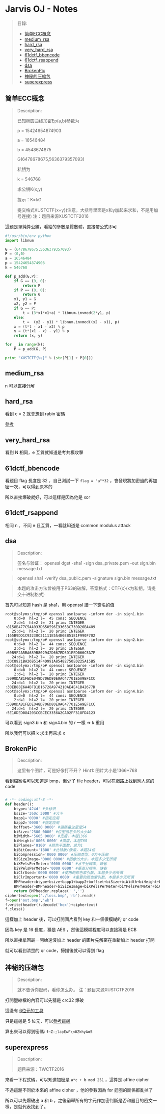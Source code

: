 # Jarvis OJ - Notes

> 目錄:
> * [简单ECC概念](#简单ECC概念)
> * [medium_rsa](#medium_rsa)
> * [hard_rsa](#hard_rsa)
> * [very_hard_rsa](#very_hard_rsa)
> * [61dctf_bbencode](#61dctf_bbencode)
> * [61dctf_rsappend](#61dctf_rsappend)
> * [dsa](#dsa)
> * [BrokenPic](#BrokenPic)
> * [神秘的压缩包](#神秘的压缩包)
> * [superexpress](#superexpress)

简单ECC概念
---
> Description:
>
> 已知椭圆曲线加密Ep(a,b)参数为
> 
> p = 15424654874903
> 
> a = 16546484
> 
> b = 4548674875
> 
> G(6478678675,5636379357093)
> 
> 私钥为
> 
> k = 546768
> 
> 求公钥K(x,y)
> 
> 提示：K=kG
> 
> 提交格式XUSTCTF{x+y}(注意，大括号里面是x和y加起来求和，不是用加号连接)
> 注：题目来源XUSTCTF2016


這題是單純算公鑰，看給的參數是質數體，直接帶公式即可

```python
#!/usr/bin/env python
import libnum

G = (6478678675,5636379357093)
P = (0,0)
a = 16546484
p = 15424654874903
k = 546768

def p_add(G,P):
	if G == (0, 0):
		return P
	if P == (0, 0):
		return G
	x1, y1 = G
	x2, y2 = P
	if G == P:
		t = (3*x1*x1+a) * libnum.invmod(2*y1, p)
	else:
		t =  (y2 - y1) * libnum.invmod((x2 - x1), p)
	x = (t*t - x1 - x2) % p
	y = (t*(x1 - x) - y1) % p
	return (x, y)

for _ in range(k):
	P = p_add(G, P)

print "XUSTCTF{%s}" % (str(P[1] + P[0]))
```

medium_rsa
---
n 可以直接分解

hard_rsa
---
看到 e = 2 就會想到 rabin 密碼

[參考](http://www.cnblogs.com/iptables/p/5598049.html)

very_hard_rsa
---

看到 N 相同，e 互質就知道是考共模攻擊


61dctf_bbencode
---

看題目 flag 長度是 32 ，自己測試一下 `flag = "a"*32` ，會發現將加密過的再加密一次，可以得到原本的

所以直接爆破就好，可以這樣是因為他是 xor 


61dctf_rsappend
---

相同 n ，不同 e 且互質，一看就知道是 common modulus attack


dsa
---
> Description:
>
> 签名与验证：
> openssl dgst -sha1 -sign dsa_private.pem -out sign.bin message.txt

> openssl sha1 -verify dsa_public.pem -signature sign.bin message.txt

> 本题的攻击方法曾被用于PS3的破解，答案格式：CTF{x}(x为私钥，请提交十进制格式)


首先可以知道 hash 是 sha1，用 openssl 讀一下簽名的值

```
root@solymx:/tmp/p# openssl asn1parse -inform der -in sign1.bin
    0:d=0  hl=2 l=  45 cons: SEQUENCE
    2:d=1  hl=2 l=  21 prim: INTEGER           :8158B477C5AA033D650596E93653C730D26BA409
   25:d=1  hl=2 l=  20 prim: INTEGER           :165B9DD1C93230C31111E5A4E6EB5181F990F702
root@solymx:/tmp/p# openssl asn1parse -inform der -in sign2.bin
    0:d=0  hl=2 l=  44 cons: SEQUENCE
    2:d=1  hl=2 l=  20 prim: INTEGER           :60B9F2A5BA689B802942D667ED5D1EED066C5A7F
   24:d=1  hl=2 l=  20 prim: INTEGER           :3DC8921BA26B514F4D991A85482750E0225A15B5
root@solymx:/tmp/p# openssl asn1parse -inform der -in sign3.bin
    0:d=0  hl=2 l=  44 cons: SEQUENCE
    2:d=1  hl=2 l=  20 prim: INTEGER           :5090DA81FEDE048D706D80E0AC47701E5A9EF1CC
   24:d=1  hl=2 l=  20 prim: INTEGER           :30EB88E6A4BFB1B16728A974210AE4E41B42677D
root@solymx:/tmp/p# openssl asn1parse -inform der -in sign4.bin
    0:d=0  hl=2 l=  44 cons: SEQUENCE
    2:d=1  hl=2 l=  20 prim: INTEGER           :5090DA81FEDE048D706D80E0AC47701E5A9EF1CC
   24:d=1  hl=2 l=  20 prim: INTEGER           :5E10DED084203CCBCEC3356A2CA02FF318FD4123
```

可以看到 sign3.bin 和 sign4.bin 的 r 一樣 => k 重用

所以我們可以把 k 求出再來求 x



BrokenPic
---
> Description:
>
> 这里有个图片，可是好像打不开？
> Hint1: 图片大小是1366*768


看到檔案名可以知道是 bmp，但少了 file header，可以在網路上找到別人寫的 code
```python

# -*- coding:utf-8 -*-
def header():
    btype='424d' #头标识
    bsize='360c 3000' #大小
    bapp1='0000' #指定应用
    bapp2='0000' #指定应用
    boffset='3600 0000' #偏移量这里是54
    biSize='2800 0000' #位图信息头的大小40
    biWidth='5605 0000' #宽度，本题1366
    biHeight='0003 0000' #高度，本题768
    biPlanes='0100' #颜色平面数，总为1
    biBitCount='1800' #比特数/像素，本题24位
    biCompression='0000 0000' #压缩类型，0为不压缩
    biSizeImage='0000 0000' #图像的大小，本题多少无所谓
    biXPelsPerMeter='0000 0000' #水平分辨率，缺省
    biYPelsPerMeter='0000 0000' #垂直分辨率，缺省
    biClrUsed='0000 0000' #使用的颜色索引数，本题多少无所谓
    biClrImportant='0000 0000' #重要的颜色索引数，本题多少无所谓
    BMPheader=btype+bsize+bapp1+bapp2+boffset+biSize+biWidth+biHeight+biPlanes+biBitCount+biCompression
    BMPheader=BMPheader+biSizeImage+biXPelsPerMeter+biYPelsPerMeter+biClrUsed+biClrImportant
    return BMPheader.replace(' ','')
ciphertext=open('./loss.bmp','rb').read()
f=open('out.bmp','wb')
f.write(header().decode('hex')+ciphertext)
f.close()
```

這樣加上 header 後，可以打開圖片看到 key 和一個很模糊的 qr code

因為 key 是 16 長度，猜是 AES ，然後這模糊程度可以直接猜是 ECB

所以直接拿回最一開始還沒加上 header 的圖片先解密在重新加上 header 打開

就可以看到清楚的 qr code，掃描後就可以得到 flag



神秘的压缩包
---
> Description:
>
> 就不告诉你密码，看你怎么办。
> 注：题目来源XUSTCTF2016


打開壓縮檔的內容可以先猜是 crc32 爆破

這邊有 [6位元的工具](https://github.com/theonlypwner/crc32)

只是這邊是 5 位元，可以[參考這邊](https://github.com/veritas501/hctf_wp/blob/master/misc_level1_big_zip/misc_level1_big_zip.md)


算出來可以得到密碼: `f~Z-;lapEwF\<0ZkhyAo5`


superexpress
---
> Description:
>
> 题目来源：TWCTF2016


來看一下程式碼，可以知道加密是 `a*c + b mod 251` ，這算是 affine cipher

不過這題不同於本來的 affine cipher ，他的參數因為 for 迴圈的關係都亂掉了

所以可以先爆破出 a 和 b ，之後窮舉所有的字元作加密判斷是否和題目的密文一樣，是就代表找到了。